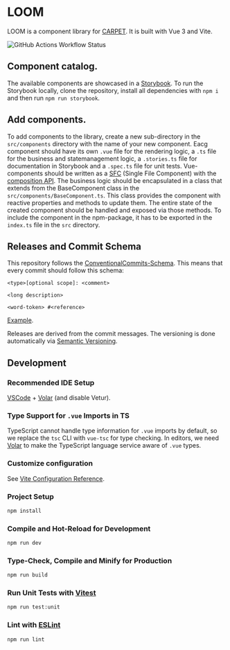 # LOOM

LOOM is a component library for [CARPET](https://github.com/HTW-ALADIN/CARPET). It is built with Vue 3 and Vite.

<!-- https://shields.io/badges -->

![GitHub Actions Workflow Status](https://img.shields.io/github/actions/workflow/status/:HTW-ALADIN/:LOOM/:deploy-github-pages.yaml)

## Component catalog.

The available components are showcased in a [Storybook](htw-aladin.github.io/LOOM/).
To run the Storybook locally, clone the repository, install all dependencies with `npm i` and then run `npm run storybook`.

## Add components.

To add components to the library, create a new sub-directory in the `src/components` directory with the name of your new component.
Eacg component should have its own `.vue` file for the rendering logic, a `.ts` file for the business and statemanagement logic, a `.stories.ts` file for documentation in Storybook and a `.spec.ts` file for unit tests.
Vue-components should be written as a [SFC](https://vuejs.org/guide/scaling-up/sfc.html) (Single File Component) with the [composition API](https://vuejs.org/guide/extras/composition-api-faq.html).
The business logic should be encapsulated in a class that extends from the BaseComponent class in the `src/components/BaseComponent.ts`. This class provides the component with reactive properties and methods to update them. The entire state of the created component should be handled and exposed via those methods.
To include the component in the npm-package, it has to be exported in the `index.ts` file in the `src` directory.

## Releases and Commit Schema

This repository follows the [ConventionalCommits-Schema](https://www.conventionalcommits.org/en/v1.0.0/). This means that every commit should follow this schema:

```
<type>[optional scope]: <comment>

<long description>

<word-token> #<reference>
```

[Example](https://www.conventionalcommits.org/en/v1.0.0/#commit-message-with-multi-paragraph-body-and-multiple-footers).

Releases are derived from the commit messages. The versioning is done automatically via [Semantic Versioning](https://semver.org/).

## Development

### Recommended IDE Setup

[VSCode](https://code.visualstudio.com/) + [Volar](https://marketplace.visualstudio.com/items?itemName=Vue.volar) (and disable Vetur).

### Type Support for `.vue` Imports in TS

TypeScript cannot handle type information for `.vue` imports by default, so we replace the `tsc` CLI with `vue-tsc` for type checking. In editors, we need [Volar](https://marketplace.visualstudio.com/items?itemName=Vue.volar) to make the TypeScript language service aware of `.vue` types.

### Customize configuration

See [Vite Configuration Reference](https://vitejs.dev/config/).

### Project Setup

```sh
npm install
```

### Compile and Hot-Reload for Development

```sh
npm run dev
```

### Type-Check, Compile and Minify for Production

```sh
npm run build
```

### Run Unit Tests with [Vitest](https://vitest.dev/)

```sh
npm run test:unit
```

### Lint with [ESLint](https://eslint.org/)

```sh
npm run lint
```
